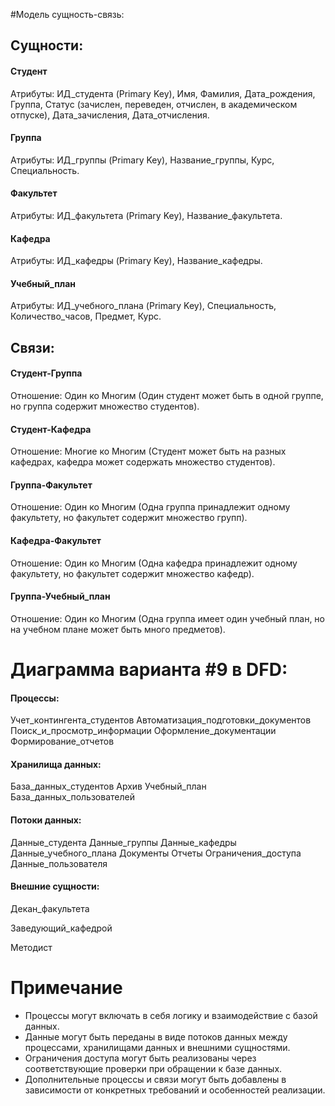 #Модель сущность-связь:

## Сущности:

#### Студент
Атрибуты: ИД_студента (Primary Key), Имя, Фамилия, Дата_рождения, Группа, Статус (зачислен, переведен, отчислен, в академическом отпуске), Дата_зачисления, Дата_отчисления.
#### Группа
Атрибуты: ИД_группы (Primary Key), Название_группы, Курс, Специальность.
#### Факультет
Атрибуты: ИД_факультета (Primary Key), Название_факультета.
#### Кафедра
Атрибуты: ИД_кафедры (Primary Key), Название_кафедры.
#### Учебный_план
Атрибуты: ИД_учебного_плана (Primary Key), Специальность, Количество_часов, Предмет, Курс.

## Связи:

#### Студент-Группа
Отношение: Один ко Многим (Один студент может быть в одной группе, но группа содержит множество студентов).
#### Студент-Кафедра
Отношение: Многие ко Многим (Студент может быть на разных кафедрах, кафедра может содержать множество студентов).
#### Группа-Факультет
Отношение: Один ко Многим (Одна группа принадлежит одному факультету, но факультет содержит множество групп).
#### Кафедра-Факультет
Отношение: Один ко Многим (Одна кафедра принадлежит одному факультету, но факультет содержит множество кафедр).
#### Группа-Учебный_план
Отношение: Один ко Многим (Одна группа имеет один учебный план, но на учебном плане может быть много предметов).

# Диаграмма варианта #9 в DFD:

#### Процессы:
Учет_контингента_студентов
Автоматизация_подготовки_документов
Поиск_и_просмотр_информации
Оформление_документации
Формирование_отчетов

#### Хранилища данных:
База_данных_студентов
Архив
Учебный_план
База_данных_пользователей

#### Потоки данных:
Данные_студента
Данные_группы
Данные_кафедры
Данные_учебного_плана
Документы
Отчеты
Ограничения_доступа
Данные_пользователя

#### Внешние сущности:
Декан_факультета

Заведующий_кафедрой

Методист

# Примечание
 - Процессы могут включать в себя логику и взаимодействие с базой данных.
 - Данные могут быть переданы в виде потоков данных между процессами, хранилищами данных и внешними сущностями.
 - Ограничения доступа могут быть реализованы через соответствующие проверки при обращении к базе данных.
 - Дополнительные процессы и связи могут быть добавлены в зависимости от конкретных требований и особенностей реализации.
